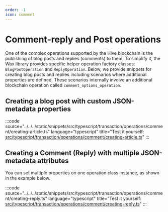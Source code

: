 ```yaml
---
order: -1
icon: comment
---
```


# Comment-reply and Post operations

One of the complex operations supported by the Hive blockchain is the publishing of blog posts and replies (comments) to them. To simplify it, the Wax library provides specific helper operation factory classes: `BlogPostOperation` and `ReplyOperation`. Below, we provide snippets for creating blog posts and replies including scenarios where additional properties are defined. These scenarios internally involve an additional blockchain operation called `comment_options_operation`.

## Creating a blog post with custom JSON-metadata properties

:::code source="../../../static/snippets/src/typescript/transaction/operations/comment/creating-article.ts" language="typescript" title="Test it yourself: [src/typescript/transaction/operations/comment/creating-article.ts](https://stackblitz.com/github/openhive-network/wax-doc-snippets?file=src%2Ftypescript%2Ftransaction%2Foperations%2Fcomment%2Fcreating-article.ts&startScript=test-transaction-operations-creating-article)" :::

## Creating a Comment (Reply) with multiple JSON-metadata attributes

You can set multiple properties on one operation class instance, as shown in the example below.

:::code source="../../../static/snippets/src/typescript/transaction/operations/comment/creating-reply.ts" language="typescript" title="Test it yourself: [src/typescript/transaction/operations/comment/creating-reply.ts](https://stackblitz.com/github/openhive-network/wax-doc-snippets?file=src%2Ftypescript%2Ftransaction%2Foperations%2Fcomment%2Fcreating-reply.ts&startScript=test-transaction-operations-creating-reply)" :::
